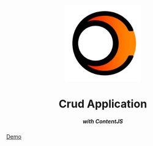 <div align="center">
<img width="200px" src="https://github.com/HasanHuseyinDemir/Crud-Application-with-ContentJS/blob/master/contentjs.png"/>
</div>
<h1 align="center">Crud Application</h1>
<h5 align="center">with ContentJS</h5>

[Demo](https://hasanhuseyindemir.github.io/YourGallery-App/)
